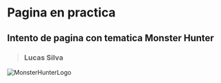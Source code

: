 # **Pagina en practica**
## Intento de pagina con tematica Monster Hunter
> ### Lucas Silva
![MonsterHunterLogo]([https://images.wikidexcdn.net/mwuploads/esssbwiki/thumb/9/96/latest/20180811203655/TituloUniversoMonster_Hunter.png/550px-TituloUniversoMonster_Hunter.png])

